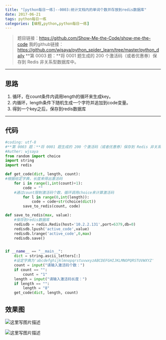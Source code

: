 ```yaml
---
title: "[python每日一练]--0003:统计文档内的单词个数并存放到redis数据库"
date: 2017-06-21
tags: python每日一练
categories: [编程,python,python每日一练]
---
```


> 题目链接：https://github.com/Show-Me-the-Code/show-me-the-code
我的github链接：https://github.com/wjsaya/python_spider_learn/tree/master/python_daily
**第 0003 题：**将 0001 题生成的 200 个激活码（或者优惠券）保存到 Redis 非关系型数据库中。

<!--more-->

----------


思路
--

 1. 循环，在count条件内调用length的循环来生成key。
 2. 内循环，length条件下随机生成一个字符并追加到code变量。
 3. 得到一个key之后，保存到redis数据库


----------


代码
--

``` python
#coding: utf-8
#**第 0003 题：**将 0001 题生成的 200 个激活码（或者优惠券）保存到 Redis 非关系型数据库中。
#Auther: wjsaya
from random import choice
import string
import redis

def get_code(dict, length, count):
#根据给定字典，长度来得出激活码
    for i in range(1,int(count)+1):
        code = ""
    #通过count限制激活码个数，循环调用choice来计算激活码
        for l in range(0,int(length)):
            code = code+str(choice(dict))
        save_to_redis(count, code)

def save_to_redis(max, value):
    #保存到redis数据库
    redisdb = redis.Redis(host='10.2.2.131',port=6379,db=0)
    redisdb.lpush('active_code',value)
    redisdb.lrange('active_code',0,max)
    redisdb.save()


if __name__ == "__main__":
    dict = string.ascii_letters[:]
    #设定字典为'abcdefghijklmnopqrstuvwxyzABCDEFGHIJKLMNOPQRSTUVWXYZ'
    count = input("请输入激活码个数：")
    if count == "":
        count = "1"
    length = input("请输入激活码长度：")
    if length == "":
        length = "8"
    get_code(dict, length, count)

```

效果图
--
![这里写图片描述](http://img.blog.csdn.net/20170621152344466?watermark/2/text/aHR0cDovL2Jsb2cuY3Nkbi5uZXQvc2F5YV93ag==/font/5a6L5L2T/fontsize/400/fill/I0JBQkFCMA==/dissolve/70/gravity/SouthEast)

![这里写图片描述](http://img.blog.csdn.net/20170621152359341?watermark/2/text/aHR0cDovL2Jsb2cuY3Nkbi5uZXQvc2F5YV93ag==/font/5a6L5L2T/fontsize/400/fill/I0JBQkFCMA==/dissolve/70/gravity/SouthEast)



